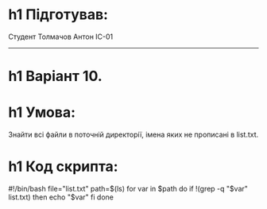 h1 Підготував:
=====================
Студент Толмачов Антон ІС-01
***
h1 Варіант 10.
=====================
h1 Умова: 
=====================
Знайти всі файли в поточній директорії, імена яких не прописані в list.txt.

h1 Код скрипта:
=====================
#!/bin/bash
file="list.txt"
path=$(ls)
for var in $path
do
if !(grep -q "$var" list.txt)
then
echo "$var"
fi
done
